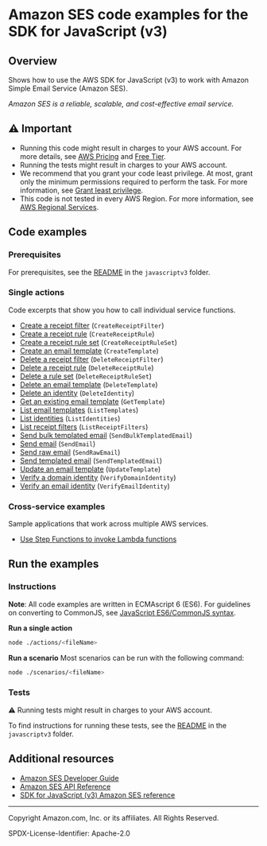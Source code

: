 # Amazon SES code examples for the SDK for JavaScript (v3)

## Overview

Shows how to use the AWS SDK for JavaScript (v3) to work with Amazon Simple Email Service (Amazon SES).

<!--custom.overview.start-->
<!--custom.overview.end-->

_Amazon SES is a reliable, scalable, and cost-effective email service._

## ⚠ Important

* Running this code might result in charges to your AWS account. For more details, see [AWS Pricing](https://aws.amazon.com/pricing/) and [Free Tier](https://aws.amazon.com/free/).
* Running the tests might result in charges to your AWS account.
* We recommend that you grant your code least privilege. At most, grant only the minimum permissions required to perform the task. For more information, see [Grant least privilege](https://docs.aws.amazon.com/IAM/latest/UserGuide/best-practices.html#grant-least-privilege).
* This code is not tested in every AWS Region. For more information, see [AWS Regional Services](https://aws.amazon.com/about-aws/global-infrastructure/regional-product-services).

<!--custom.important.start-->
<!--custom.important.end-->

## Code examples

### Prerequisites

For prerequisites, see the [README](../../README.md#Prerequisites) in the `javascriptv3` folder.


<!--custom.prerequisites.start-->
<!--custom.prerequisites.end-->

### Single actions

Code excerpts that show you how to call individual service functions.

- [Create a receipt filter](src/ses_createreceiptfilter.js#L16) (`CreateReceiptFilter`)
- [Create a receipt rule](src/ses_createreceiptrule.js#L17) (`CreateReceiptRule`)
- [Create a receipt rule set](src/ses_createreceiptruleset.js#L15) (`CreateReceiptRuleSet`)
- [Create an email template](src/ses_createtemplate.js#L16) (`CreateTemplate`)
- [Delete a receipt filter](src/ses_deletereceiptfilter.js#L16) (`DeleteReceiptFilter`)
- [Delete a receipt rule](src/ses_deletereceiptrule.js#L16) (`DeleteReceiptRule`)
- [Delete a rule set](src/ses_deletereceiptruleset.js#L16) (`DeleteReceiptRuleSet`)
- [Delete an email template](src/ses_deletetemplate.js#L15) (`DeleteTemplate`)
- [Delete an identity](src/ses_deleteidentity.js#L16) (`DeleteIdentity`)
- [Get an existing email template](src/ses_gettemplate.js#L15) (`GetTemplate`)
- [List email templates](src/ses_listtemplates.js#L15) (`ListTemplates`)
- [List identities](src/ses_listidentities.js#L15) (`ListIdentities`)
- [List receipt filters](src/ses_listreceiptfilters.js#L15) (`ListReceiptFilters`)
- [Send bulk templated email](src/ses_sendbulktemplatedemail.js#L16) (`SendBulkTemplatedEmail`)
- [Send email](src/ses_sendemail.js#L16) (`SendEmail`)
- [Send raw email](src/send-with-attachments.js#L6) (`SendRawEmail`)
- [Send templated email](src/ses_sendtemplatedemail.js#L16) (`SendTemplatedEmail`)
- [Update an email template](src/ses_updatetemplate.js#L15) (`UpdateTemplate`)
- [Verify a domain identity](src/ses_verifydomainidentity.js#L15) (`VerifyDomainIdentity`)
- [Verify an email identity](src/ses_verifyemailidentity.js#L16) (`VerifyEmailIdentity`)

### Cross-service examples

Sample applications that work across multiple AWS services.

- [Use Step Functions to invoke Lambda functions](../../example_code/cross-services/lambda-step-functions)


<!--custom.examples.start-->
<!--custom.examples.end-->

## Run the examples

### Instructions

**Note**: All code examples are written in ECMAscript 6 (ES6). For guidelines on converting to CommonJS, see
[JavaScript ES6/CommonJS syntax](https://docs.aws.amazon.com/sdk-for-javascript/v3/developer-guide/sdk-examples-javascript-syntax.html).

**Run a single action**

```bash
node ./actions/<fileName>
```

**Run a scenario**
Most scenarios can be run with the following command:
```bash
node ./scenarios/<fileName>
```

<!--custom.instructions.start-->
<!--custom.instructions.end-->



### Tests

⚠ Running tests might result in charges to your AWS account.


To find instructions for running these tests, see the [README](../../README.md#Tests)
in the `javascriptv3` folder.



<!--custom.tests.start-->
<!--custom.tests.end-->

## Additional resources

- [Amazon SES Developer Guide](https://docs.aws.amazon.com/ses/latest/dg/Welcome.html)
- [Amazon SES API Reference](https://docs.aws.amazon.com/ses/latest/APIReference/Welcome.html)
- [SDK for JavaScript (v3) Amazon SES reference](https://docs.aws.amazon.com/AWSJavaScriptSDK/v3/latest/client/ses)

<!--custom.resources.start-->
<!--custom.resources.end-->

---

Copyright Amazon.com, Inc. or its affiliates. All Rights Reserved.

SPDX-License-Identifier: Apache-2.0